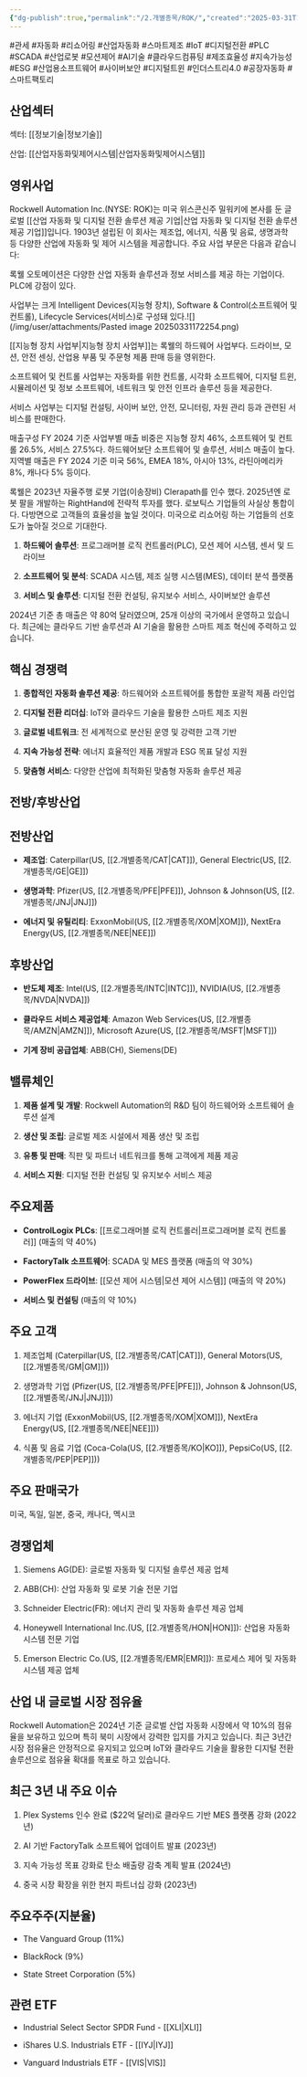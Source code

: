 ```yaml
---
{"dg-publish":true,"permalink":"/2.개별종목/ROK/","created":"2025-03-31T17:21:30.195+09:00","updated":"2025-06-03T20:06:01.012+09:00"}
---
```


#관세 #자동화 #리쇼어링 #산업자동화 #스마트제조 #IoT #디지털전환 #PLC #SCADA #산업로봇 #모션제어 #AI기술 #클라우드컴퓨팅 #제조효율성 #지속가능성 #ESG #산업용소프트웨어 #사이버보안 #디지털트윈 #인더스트리4.0 #공장자동화 #스마트팩토리

## 산업섹터

섹터: [[정보기술\|정보기술]]

산업: [[산업자동화및제어시스템\|산업자동화및제어시스템]]

## 영위사업

Rockwell Automation Inc.(NYSE: ROK)는 미국 위스콘신주 밀워키에 본사를 둔 글로벌 [[산업 자동화 및 디지털 전환 솔루션 제공 기업\|산업 자동화 및 디지털 전환 솔루션 제공 기업]]입니다. 1903년 설립된 이 회사는 제조업, 에너지, 식품 및 음료, 생명과학 등 다양한 산업에 자동화 및 제어 시스템을 제공합니다. 주요 사업 부문은 다음과 같습니다:

록웰 오토메이션은 다양한 산업 자동화 솔루션과 정보 서비스를 제공 하는 기업이다. PLC에 강점이 있다. 

사업부는 크게 Intelligent Devices(지능형 장치), Software & Control(소프트웨어 및 컨트롤), Lifecycle Services(서비스)로 구성돼 있다.![](/img/user/attachments/Pasted image 20250331172254.png)

[[지능형 장치 사업부\|지능형 장치 사업부]]는 록웰의 하드웨어 사업부다. 드라이브, 모션, 안전 센싱, 산업용 부품 및 주문형 제품 판매 등을 영위한다. 

소프트웨어 및 컨트롤 사업부는 자동화를 위한 컨트롤, 시각화 소프트웨어, 디지털 트윈, 시뮬레이션 및 정보 소프트웨어, 네트워크 및 안전 인프라 솔루션 등을 제공한다. 

서비스 사업부는 디지털 컨설팅, 사이버 보안, 안전, 모니터링, 자원 관리 등과 관련된 서비스를 판매한다.

매출구성
FY 2024 기준 사업부별 매출 비중은 지능형 장치 46%, 소프트웨어 및 컨트롤 26.5%, 서비스 27.5%다. 하드웨어보단 소프트웨어 및 솔루션, 서비스 매출이 높다. 지역별 매출은 FY 2024 기준 미국 56%, EMEA 18%, 아시아 13%, 라틴아메리카 8%, 캐나다 5% 등이다.


록웰은 2023년 자율주행 로봇 기업(이송장비) Clerapath를 인수
했다. 2025년엔 로봇 팔을 개발하는 RightHand에 전략적 투자를 했다. 로보틱스 기업들의 사실상 통합이다. 다방면으로 고객들의 효율성을 높일 것이다. 미국으로 리쇼어링 하는 기업들의 선호도가 높아질 것으로 기대한다.



1. **하드웨어 솔루션**: 프로그래머블 로직 컨트롤러(PLC), 모션 제어 시스템, 센서 및 드라이브
    
2. **소프트웨어 및 분석**: SCADA 시스템, 제조 실행 시스템(MES), 데이터 분석 플랫폼
    
3. **서비스 및 솔루션**: 디지털 전환 컨설팅, 유지보수 서비스, 사이버보안 솔루션
    

2024년 기준 총 매출은 약 80억 달러였으며, 25개 이상의 국가에서 운영하고 있습니다. 최근에는 클라우드 기반 솔루션과 AI 기술을 활용한 스마트 제조 혁신에 주력하고 있습니다.

## 핵심 경쟁력

1. **종합적인 자동화 솔루션 제공**: 하드웨어와 소프트웨어를 통합한 포괄적 제품 라인업
    
2. **디지털 전환 리더십**: IoT와 클라우드 기술을 활용한 스마트 제조 지원
    
3. **글로벌 네트워크**: 전 세계적으로 분산된 운영 및 강력한 고객 기반
    
4. **지속 가능성 전략**: 에너지 효율적인 제품 개발과 ESG 목표 달성 지원
    
5. **맞춤형 서비스**: 다양한 산업에 최적화된 맞춤형 자동화 솔루션 제공
    

## 전방/후방산업

## 전방산업

- **제조업**: Caterpillar(US, [[2.개별종목/CAT\|CAT]]), General Electric(US, [[2.개별종목/GE\|GE]])
    
- **생명과학**: Pfizer(US, [[2.개별종목/PFE\|PFE]]), Johnson & Johnson(US, [[2.개별종목/JNJ\|JNJ]])
    
- **에너지 및 유틸리티**: ExxonMobil(US, [[2.개별종목/XOM\|XOM]]), NextEra Energy(US, [[2.개별종목/NEE\|NEE]])
    

## 후방산업

- **반도체 제조**: Intel(US, [[2.개별종목/INTC\|INTC]]), NVIDIA(US, [[2.개별종목/NVDA\|NVDA]])
    
- **클라우드 서비스 제공업체**: Amazon Web Services(US, [[2.개별종목/AMZN\|AMZN]]), Microsoft Azure(US, [[2.개별종목/MSFT\|MSFT]])
    
- **기계 장비 공급업체**: ABB(CH), Siemens(DE)
    

## 밸류체인

1. **제품 설계 및 개발**: Rockwell Automation의 R&D 팀이 하드웨어와 소프트웨어 솔루션 설계
    
2. **생산 및 조립**: 글로벌 제조 시설에서 제품 생산 및 조립
    
3. **유통 및 판매**: 직판 및 파트너 네트워크를 통해 고객에게 제품 제공
    
4. **서비스 지원**: 디지털 전환 컨설팅 및 유지보수 서비스 제공
    

## 주요제품

- **ControlLogix PLCs**: [[프로그래머블 로직 컨트롤러\|프로그래머블 로직 컨트롤러]] (매출의 약 40%)
    
- **FactoryTalk 소프트웨어**: SCADA 및 MES 플랫폼 (매출의 약 30%)
    
- **PowerFlex 드라이브**: [[모션 제어 시스템\|모션 제어 시스템]] (매출의 약 20%)
    
- **서비스 및 컨설팅** (매출의 약 10%)
    

## 주요 고객

1. 제조업체 (Caterpillar(US, [[2.개별종목/CAT\|CAT]]), General Motors(US, [[2.개별종목/GM\|GM]]))
    
2. 생명과학 기업 (Pfizer(US, [[2.개별종목/PFE\|PFE]]), Johnson & Johnson(US, [[2.개별종목/JNJ\|JNJ]]))
    
3. 에너지 기업 (ExxonMobil(US, [[2.개별종목/XOM\|XOM]]), NextEra Energy(US, [[2.개별종목/NEE\|NEE]]))
    
4. 식품 및 음료 기업 (Coca-Cola(US, [[2.개별종목/KO\|KO]]), PepsiCo(US, [[2.개별종목/PEP\|PEP]]))
    

## 주요 판매국가

미국, 독일, 일본, 중국, 캐나다, 멕시코

## 경쟁업체

1. Siemens AG(DE): 글로벌 자동화 및 디지털 솔루션 제공 업체
    
2. ABB(CH): 산업 자동화 및 로봇 기술 전문 기업
    
3. Schneider Electric(FR): 에너지 관리 및 자동화 솔루션 제공 업체
    
4. Honeywell International Inc.(US, [[2.개별종목/HON\|HON]]): 산업용 자동화 시스템 전문 기업
    
5. Emerson Electric Co.(US, [[2.개별종목/EMR\|EMR]]): 프로세스 제어 및 자동화 시스템 제공 업체
    

## 산업 내 글로벌 시장 점유율

Rockwell Automation은 2024년 기준 글로벌 산업 자동화 시장에서 약 10%의 점유율을 보유하고 있으며 특히 북미 시장에서 강력한 입지를 가지고 있습니다. 최근 3년간 시장 점유율은 안정적으로 유지되고 있으며 IoT와 클라우드 기술을 활용한 디지털 전환 솔루션으로 점유율 확대를 목표로 하고 있습니다.

## 최근 3년 내 주요 이슈

1. Plex Systems 인수 완료 ($22억 달러)로 클라우드 기반 MES 플랫폼 강화 (2022년)
    
2. AI 기반 FactoryTalk 소프트웨어 업데이트 발표 (2023년)
    
3. 지속 가능성 목표 강화로 탄소 배출량 감축 계획 발표 (2024년)
    
4. 중국 시장 확장을 위한 현지 파트너십 강화 (2023년)
    

## 주요주주(지분율)

- The Vanguard Group (11%)
    
- BlackRock (9%)
    
- State Street Corporation (5%)
    

## 관련 ETF

- Industrial Select Sector SPDR Fund - [[XLI\|XLI]]
    
- iShares U.S. Industrials ETF - [[IYJ\|IYJ]]
    
- Vanguard Industrials ETF - [[VIS\|VIS]]